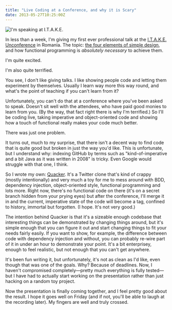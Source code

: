 ```yaml
---
title: "Live Coding at a Conference, and why it is Scary"
date: 2013-05-27T10:25:00Z
---
```


![I'm speaking at I.T.A.K.E.](http://i.imgur.com/X6MvZiU.png)

In less than a week, I'm giving my first ever professional talk at the
[I.T.A.K.E. Unconference](http://itakeunconf.com/) in Romania. The
topic: [the four elements of simple
design](http://www.jbrains.ca/permalink/the-four-elements-of-simple-design),
and how functional programming is *absolutely necessary* to achieve
them.

I'm quite excited.

I'm also quite terrified.

You see, I don't like giving talks. I like showing people code and
letting them experiment by themselves. Usually I learn way more this way
round, and what's the point of teaching if you can't learn from it?

<!--more-->

Unfortunately, you can't do that at a conference where you've been asked
to speak. Doesn't sit well with the attendees, who have paid good monies
to learn from you. (By the way, that fact right there is why I'm
terrified.) So I'll be coding live, taking imperative and
object-oriented code and showing how a touch of functional really makes
your code much better.

There was just one problem.

It turns out, much to my surprise, that there isn't a decent way to find
code that is quite good but broken in just the way you'd like. This is
unfortunate, but I understand why: indexing GitHub by terms such as
"kind-of-imperative and a bit Java as it was written in 2008" is tricky.
Even Google would struggle with that one, I think.

So I wrote my own: [Quacker](https://github.com/SamirTalwar/Quacker).
It's a Twitter clone that's kind of crappy (mostly intentionally) and
very much a toy for me to mess around with BDD, dependency injection,
object-oriented style, functional programming and lots more. Right now,
there's no functional code on there (it's on a secret branch hidden from
your prying eyes) but after the conference, I'll merge it in and the
current, imperative state of the code will become a tag, confined to
history, immortal but forgotten. (I hope. It's not very good.)

The intention behind Quacker is that it's a sizeable enough codebase
that interesting things can be demonstrated by changing things around,
but it's simple enough that you can figure it out and start changing
things to fit your needs fairly easily. If you want to show, for
example, the difference between code with dependency injection and
without, you can probably re-wire part of it in under an hour to
demonstrate your point. It's a bit enterprisey, enough to feel
realistic, but not enough that you can't get anywhere.

It's been fun writing it, but unfortunately, it's not as clean as I'd
like, even though that was one of the goals. Why? Because of deadlines.
Now, I haven't compromised completely—pretty much everything is fully
tested—but I have had to actually start working on the presentation
rather than just hacking on a random toy project.

Now the presentation is finally coming together, and I feel pretty good
about the result. I hope it goes well on Friday (and if not, you'll be
able to laugh at the recording later). My fingers are well and truly
crossed.

